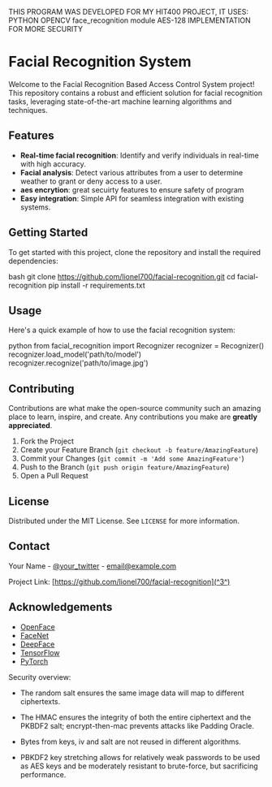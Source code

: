 THIS PROGRAM WAS DEVELOPED FOR MY HIT400 PROJECT, IT USES: 
PYTHON
OPENCV
face_recognition module 
AES-128 IMPLEMENTATION FOR MORE SECURITY  

# Facial Recognition System

Welcome to the Facial Recognition Based Access Control System project! This repository contains a robust and efficient solution for facial recognition tasks, leveraging state-of-the-art machine learning algorithms and techniques.

## Features

- **Real-time facial recognition**: Identify and verify individuals in real-time with high accuracy.
- **Facial analysis**: Detect various attributes from a user to determine weather to grant or deny access to a user.
- **aes encrytion**: great secuirty features to ensure safety of program 
- **Easy integration**: Simple API for seamless integration with existing systems.

## Getting Started

To get started with this project, clone the repository and install the required dependencies:

bash
git clone https://github.com/lionel700/facial-recognition.git
cd facial-recognition
pip install -r requirements.txt


## Usage

Here's a quick example of how to use the facial recognition system:

python
from facial_recognition import Recognizer
recognizer = Recognizer()
recognizer.load_model('path/to/model')
recognizer.recognize('path/to/image.jpg')


## Contributing

Contributions are what make the open-source community such an amazing place to learn, inspire, and create. Any contributions you make are **greatly appreciated**.

1. Fork the Project
2. Create your Feature Branch (`git checkout -b feature/AmazingFeature`)
3. Commit your Changes (`git commit -m 'Add some AmazingFeature'`)
4. Push to the Branch (`git push origin feature/AmazingFeature`)
5. Open a Pull Request

## License

Distributed under the MIT License. See `LICENSE` for more information.

## Contact

Your Name - [@your_twitter](^3^) - email@example.com

Project Link: [https://github.com/lionel700/facial-recognition](^3^)

## Acknowledgements

- [OpenFace](^1^)
- [FaceNet](^2^)
- [DeepFace](^1^)
- [TensorFlow](https://www.tensorflow.org/)
- [PyTorch](https://pytorch.org/)

Security overview:

- The random salt ensures the same image data will map to different ciphertexts.

- The HMAC ensures the integrity of both the entire ciphertext and the PKBDF2
  salt; encrypt-then-mac prevents attacks like Padding Oracle.

- Bytes from keys, iv and salt are not reused in different algorithms.

- PBKDF2 key stretching allows for relatively weak passwords to be used as AES
  keys and be moderately resistant to brute-force, but sacrificing performance.
